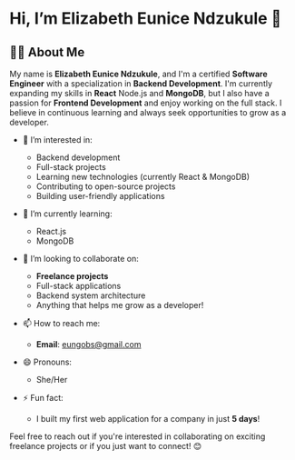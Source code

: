 # Hi, I’m Elizabeth Eunice Ndzukule 👋

## 👩‍💻 About Me
My name is **Elizabeth Eunice Ndzukule**, and I'm a certified **Software Engineer** with a specialization in **Backend Development**. I'm currently expanding my skills in **React** Node.js and **MongoDB**, but I also have a passion for **Frontend Development** and enjoy working on the full stack. I believe in continuous learning and always seek opportunities to grow as a developer.

- 👀 I’m interested in:
  - Backend development
  - Full-stack projects
  - Learning new technologies (currently React & MongoDB)
  - Contributing to open-source projects
  - Building user-friendly applications

- 🌱 I’m currently learning:
  - React.js
  - MongoDB

- 💞️ I’m looking to collaborate on:
  - **Freelance projects**
  - Full-stack applications
  - Backend system architecture
  - Anything that helps me grow as a developer!

- 📫 How to reach me:
  - **Email**: eungobs@gmail.com

- 😄 Pronouns:
  - She/Her

- ⚡ Fun fact:
  - I built my first web application for a company in just **5 days**!

Feel free to reach out if you're interested in collaborating on exciting freelance projects or if you just want to connect! 😊

